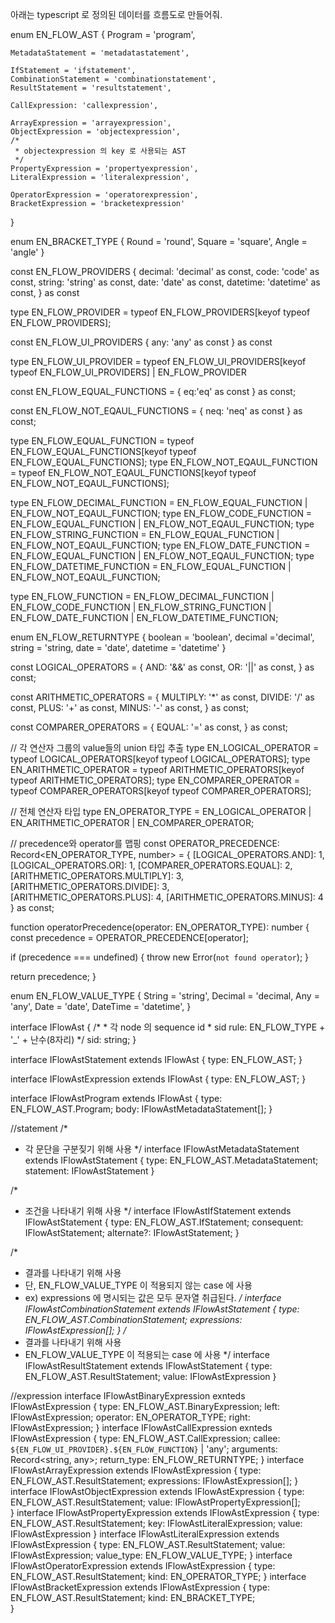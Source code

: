 아래는 typescript 로 정의된 데이터를 흐름도로 만들어줘.

enum EN_FLOW_AST {
    Program = 'program',
    
    MetadataStatement = 'metadatastatement',
    
    IfStatement = 'ifstatement',
    CombinationStatement = 'combinationstatement',
    ResultStatement = 'resultstatement',
    
    CallExpression: 'callexpression',
    
    ArrayExpression = 'arrayexpression',
    ObjectExpression = 'objectexpression',
    /*
     * objectexpression 의 key 로 사용되는 AST
     */
    PropertyExpression = 'propertyexpression',
    LiteralExpression = 'literalexpression',
    
    OperatorExpression = 'operatorexpression',
    BracketExpression = 'bracketexpression'
}

enum EN_BRACKET_TYPE {
    Round = 'round',
    Square = 'square',
    Angle = 'angle'
}

const EN_FLOW_PROVIDERS {
    decimal: 'decimal' as const,
    code: 'code' as const,
    string: 'string' as const,
    date: 'date' as const,
    datetime: 'datetime' as const,
} as const

type EN_FLOW_PROVIDER = typeof EN_FLOW_PROVIDERS[keyof typeof EN_FLOW_PROVIDERS];

const EN_FLOW_UI_PROVIDERS {
    any: 'any' as const
} as const

type EN_FLOW_UI_PROVIDER = typeof EN_FLOW_UI_PROVIDERS[keyof typeof EN_FLOW_UI_PROVIDERS] | EN_FLOW_PROVIDER

const EN_FLOW_EQUAL_FUNCTIONS = {
    eq:'eq' as const
} as const;

const EN_FLOW_NOT_EQAUL_FUNCTIONS = {
    neq: 'neq' as const
} as const;

type EN_FLOW_EQUAL_FUNCTION = typeof EN_FLOW_EQUAL_FUNCTIONS[keyof typeof EN_FLOW_EQUAL_FUNCTIONS];
type EN_FLOW_NOT_EQAUL_FUNCTION = typeof EN_FLOW_NOT_EQAUL_FUNCTIONS[keyof typeof EN_FLOW_NOT_EQAUL_FUNCTIONS];

type EN_FLOW_DECIMAL_FUNCTION = EN_FLOW_EQUAL_FUNCTION | EN_FLOW_NOT_EQAUL_FUNCTION;
type EN_FLOW_CODE_FUNCTION = EN_FLOW_EQUAL_FUNCTION | EN_FLOW_NOT_EQAUL_FUNCTION;
type EN_FLOW_STRING_FUNCTION = EN_FLOW_EQUAL_FUNCTION | EN_FLOW_NOT_EQAUL_FUNCTION;
type EN_FLOW_DATE_FUNCTION = EN_FLOW_EQUAL_FUNCTION | EN_FLOW_NOT_EQAUL_FUNCTION;
type EN_FLOW_DATETIME_FUNCTION = EN_FLOW_EQUAL_FUNCTION | EN_FLOW_NOT_EQAUL_FUNCTION;

type EN_FLOW_FUNCTION = EN_FLOW_DECIMAL_FUNCTION | EN_FLOW_CODE_FUNCTION | EN_FLOW_STRING_FUNCTION | EN_FLOW_DATE_FUNCTION | EN_FLOW_DATETIME_FUNCTION;

enum EN_FLOW_RETURNTYPE {
    boolean = 'boolean',
    decimal ='decimal',
    string = 'string,
    date = 'date',
    datetime = 'datetime'
}

const LOGICAL_OPERATORS = {
  AND: '&&' as const,
  OR: '||' as const,
} as const;

const ARITHMETIC_OPERATORS = {
  MULTIPLY: '*' as const,
  DIVIDE: '/' as const,
  PLUS: '+' as const,
  MINUS: '-' as const,
} as const;

const COMPARER_OPERATORS = {
  EQUAL: '=' as const,
} as const;

// 각 연산자 그룹의 value들의 union 타입 추출
type EN_LOGICAL_OPERATOR = typeof LOGICAL_OPERATORS[keyof typeof LOGICAL_OPERATORS];
type EN_ARITHMETIC_OPERATOR = typeof ARITHMETIC_OPERATORS[keyof typeof ARITHMETIC_OPERATORS];
type EN_COMPARER_OPERATOR = typeof COMPARER_OPERATORS[keyof typeof COMPARER_OPERATORS];

// 전체 연산자 타입
type EN_OPERATOR_TYPE = EN_LOGICAL_OPERATOR | EN_ARITHMETIC_OPERATOR | EN_COMPARER_OPERATOR;

// precedence와 operator를 맵핑
const OPERATOR_PRECEDENCE: Record<EN_OPERATOR_TYPE, number> = {
  [LOGICAL_OPERATORS.AND]: 1,
  [LOGICAL_OPERATORS.OR]: 1,
  [COMPARER_OPERATORS.EQUAL]: 2,
  [ARITHMETIC_OPERATORS.MULTIPLY]: 3,
  [ARITHMETIC_OPERATORS.DIVIDE]: 3,  
  [ARITHMETIC_OPERATORS.PLUS]: 4,
  [ARITHMETIC_OPERATORS.MINUS]: 4
} as const;

function operatorPrecedence(operator: EN_OPERATOR_TYPE): number {
  const precedence = OPERATOR_PRECEDENCE[operator];
  
  if (precedence === undefined) {
    throw new Error(`not found operator`);
  }
  
  return precedence;
}

enum EN_FLOW_VALUE_TYPE {
    String = 'string',
    Decimal = 'decimal,
    Any = 'any',
    Date = 'date',
    DateTime = 'datetime',
}

interface IFlowAst {
    /*
     * 각 node 의 sequence id
     * sid rule: EN_FLOW_TYPE + '_' + 난수(8자리)
     */
    sid: string;
}

interface IFlowAstStatement extends IFlowAst {
    type: EN_FLOW_AST;
}

interface IFlowAstExpression extends IFlowAst {
    type: EN_FLOW_AST;
}

interface IFlowAstProgram extends IFlowAst {
    type: EN_FLOW_AST.Program;
    body: IFlowAstMetadataStatement[];
}

//statement
/*
 * 각 문단을 구분짖기 위해 사용
 */
interface IFlowAstMetadataStatement extends IFlowAstStatement {
    type: EN_FLOW_AST.MetadataStatement;
    statement: IFlowAstStatement
}

/*
 * 조건을 나타내기 위해 사용
 */
interface IFlowAstIfStatement extends IFlowAstStatement {
    type: EN_FLOW_AST.IfStatement;
    consequent: IFlowAstStatement;
    alternate?: IFlowAstStatement;
}

/*
 * 결과를 나타내기 위해 사용
 * 단, EN_FLOW_VALUE_TYPE 이 적용되지 않는 case 에 사용 
 * ex) expressions 에 명시되는 값은 모두 문자열 취급된다.
 */
interface IFlowAstCombinationStatement extends IFlowAstStatement {
    type: EN_FLOW_AST.CombinationStatement;
    expressions: IFlowAstExpression[];
}
/*
 * 결과를 나타내기 위해 사용
 * EN_FLOW_VALUE_TYPE 이 적용되는 case 에 사용
 */
interface IFlowAstResultStatement extends IFlowAstStatement {
    type: EN_FLOW_AST.ResultStatement;
    value: IFlowAstExpression
}

//expression
interface IFlowAstBinaryExpression exnteds IFlowAstExpression {
    type: EN_FLOW_AST.BinaryExpression;
    left: IFlowAstExpression;
    operator: EN_OPERATOR_TYPE;
    right: IFlowAstExpression;
}
interface IFlowAstCallExpression exnteds IFlowAstExpression {
    type: EN_FLOW_AST.CallExpression;
    callee: `${EN_FLOW_UI_PROVIDER}.${EN_FLOW_FUNCTION}` | 'any';
    arguments: Record<string, any>;
    return_type: EN_FLOW_RETURNTYPE;
}
interface IFlowAstArrayExpression extends IFlowAstExpression {
    type: EN_FLOW_AST.ResultStatement;
    expressions: IFlowAstExpression[];
}
interface IFlowAstObjectExpression extends IFlowAstExpression {
    type: EN_FLOW_AST.ResultStatement;
    value: IFlowAstPropertyExpression[];	
}
interface IFlowAstPropertyExpression extends IFlowAstExpression {
    type: EN_FLOW_AST.ResultStatement;
    key: IFlowAstLiteralExpression;
    value: IFlowAstExpression
}
interface IFlowAstLiteralExpression extends IFlowAstExpression {
    type: EN_FLOW_AST.ResultStatement;
    value: IFlowAstExpression;
    value_type: EN_FLOW_VALUE_TYPE;
}
interface IFlowAstOperatorExpression extends IFlowAstExpression {
    type: EN_FLOW_AST.ResultStatement;
    kind: EN_OPERATOR_TYPE;
}
interface IFlowAstBracketExpression extends IFlowAstExpression {
    type: EN_FLOW_AST.ResultStatement;
    kind: EN_BRACKET_TYPE;	
}
